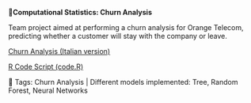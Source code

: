 **📄Computational Statistics: Churn Analysis**

Team project aimed at performing a churn analysis for Orange Telecom, predicting whether a customer will stay with the company or leave. 

[Churn Analysis (Italian version)](https://github.com/AuroraMusitelli/Portfolio/blob/main/ChurnAnalysis.pdf)

[R Code Script (code.R)](https://github.com/AuroraMusitelli/Portfolio/blob/main/ChurnAnalysis.Rmd)

📎 Tags: Churn Analysis | Different models implemented: Tree, Random Forest, Neural Networks
